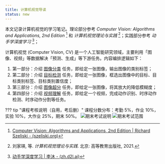 ```yaml
---
title: 计算机视觉导读
status: new
---
```


本文记录计算机视觉的学习笔记。理论部分参考 *Computer Vision: Algorithms and Applications, 2nd Edition* [^cv-2nd] 和 *计算机视觉理论与实践* [^book]；实践部分参考 *动手学深度学习* [^d2l]；

[^cv-2nd]: [Computer Vision: Algorithms and Applications, 2nd Edition | Richard Szeliski - (szeliski.org)](https://szeliski.org/Book/)
[^book]: 刘家瑛, 等. *计算机视觉理论与实践*. 北京: 高等教育出版社, 2021.
[^d2l]: [动手学深度学习 | 李沐 - (zh.d2l.ai)](https://zh.d2l.ai/index.html)

计算机视觉 (Computer Vision, CV) 是一个人工智能研究领域，主要利用「图像、视频」等数据解决「预测、生成」等下游任务。内容编排逻辑如下：

1. 第一部分：介绍 [图像分类](./image-classification.md) 任务，即给定一张图像，输出图像的类别标签；
2. 第二部分：介绍 [目标检测](./object-detection.md) 任务，即给定一张图像，框选出图像中的目标、目标类别标签、目标类别置信度；
3. 第三部分：介绍 [图像超分](./image-super-resolution.md) 任务，即给定一张图像，将其放大的降低模糊度；
4. 第四部分：介绍 [视频理解](./video-understanding.md) 任务，即给定一个视频，完成动作识别、时序动作检测、时序动作分割等任务。

??? tip "课程考核说明（自用，考后删）"
    课程分数分布：考勤 5%，作业 10%，实验 10%，大作业 25%，期末 50%。
    ![期末考试说明](https://cdn.dwj601.cn/images/20250617102132151.png)
    ![期末考试范围](https://cdn.dwj601.cn/images/20250617102125731.png)
